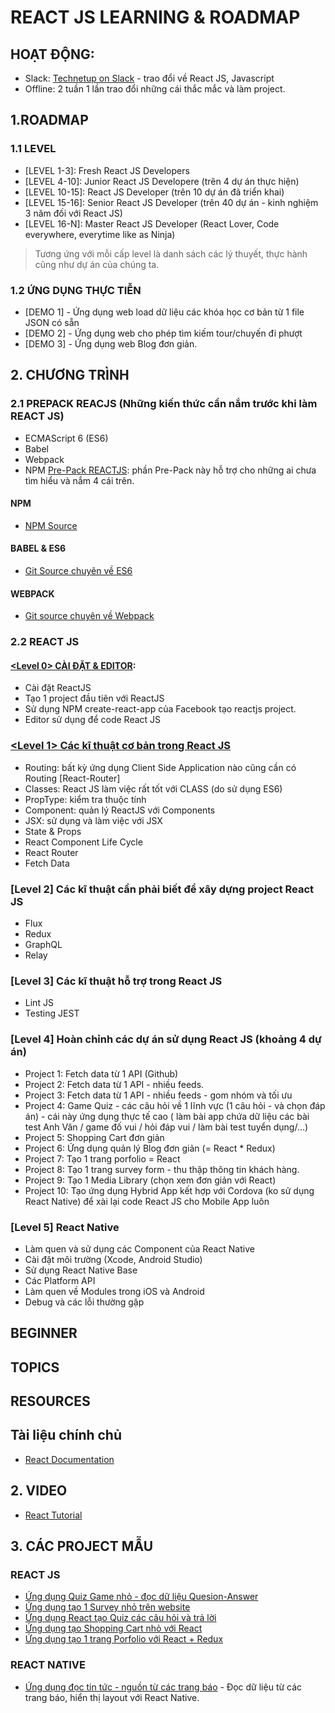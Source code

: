 # REACT JS LEARNING & ROADMAP

## HOẠT ĐỘNG:

* Slack: [Technetup on Slack](http://technetup.slack.com/) - trao đổi về React JS, Javascript
* Offline: 2 tuần 1 lần trao đổi những cái thắc mắc và làm project.

## 1.ROADMAP

### 1.1 LEVEL

* [LEVEL 1-3]: Fresh React JS Developers
* [LEVEL 4-10]: Junior React JS Developere (trên 4 dự án thực hiện)
* [LEVEL 10-15]: React JS Developer (trên 10 dự án đã triển khai)
* [LEVEL 15-16]: Senior React JS Developer (trên 40 dự án - kinh nghiệm 3 năm đối với React JS)
* [LEVEL 16-N]: Master React JS Developer (React Lover, Code everywhere, everytime like as Ninja)
> Tương ứng với mỗi cấp level là danh sách các lý thuyết, thực hành cũng như dự án của chúng ta.

### 1.2 ỨNG DỤNG THỰC TIỄN
* [DEMO 1] - Ứng dụng web load dữ liệu các khóa học cơ bản từ 1 file JSON có sẵn
* [DEMO 2] - Ứng dụng web cho phép tìm kiếm tour/chuyến đi phượt
* [DEMO 3] - Ứng dụng web Blog đơn giản.

## 2. CHƯƠNG TRÌNH

### 2.1 PREPACK REACJS (Những kiến thức cần nắm trước khi làm REACT JS)

* ECMAScript 6 (ES6)
* Babel
* Webpack
* NPM
[Pre-Pack REACTJS](https://github.com/nvminhtu/React/tree/master/prepack-reactjs): phần Pre-Pack này hỗ trợ cho những ai chưa tìm hiểu và nắm 4 cái trên.

#### NPM
* [NPM Source](https://github.com/nvminhtu/React/tree/master/prepack-reactjs/npm)

#### BABEL & ES6
* [Git Source chuyên về ES6](https://github.com/nvminhtu/LearnES6)

#### WEBPACK
* [Git source chuyên về Webpack](https://github.com/nvminhtu/webpack-run)

### 2.2 REACT JS

#### [<Level 0> CÀI ĐẶT & EDITOR](https://github.com/nvminhtu/React/tree/master/reactjs/level0/):
* Cài đặt ReactJS 
* Tạo 1 project đầu tiên với ReactJS
* Sử dụng NPM create-react-app của Facebook tạo reactjs project.
* Editor sử dụng để code React JS

### [<Level 1> Các kĩ thuật cơ bản trong React JS](https://github.com/nvminhtu/React/tree/master/reactjs/level1)
* Routing: bất kỳ ứng dụng Client Side Application nào cũng cần có Routing [React-Router]
* Classes: React JS làm việc rất tốt với CLASS (do sử dụng ES6)
* PropType: kiểm tra thuộc tính
* Component: quản lý ReactJS với Components
* JSX: sử dụng và làm việc với JSX
* State & Props
* React Component Life Cycle
* React Router
* Fetch Data

### [Level 2] Các kĩ thuật cần phải biết để xây dựng project React JS
* Flux
* Redux
* GraphQL
* Relay

### [Level 3] Các kĩ thuật hỗ trợ trong React JS
* Lint JS
* Testing JEST 

### [Level 4] Hoàn chỉnh các dự án sử dụng React JS (khoảng 4 dự án)
* Project 1: Fetch data từ 1 API (Github) 
* Project 2: Fetch data từ 1 API - nhiều feeds.
* Project 3: Fetch data từ 1 API - nhiều feeds - gom nhóm và tối ưu
* Project 4: Game Quiz - các câu hỏi về 1 lĩnh vực (1 câu hỏi - và chọn đáp án) - cái này ứng dụng thực tế cao ( làm bài app chứa dữ liệu các bài test Anh Văn / game đố vui / hỏi đáp vui / làm bài test tuyển dụng/...)
* Project 5: Shopping Cart đơn giản
* Project 6: Ứng dụng quản lý Blog đơn giản (= React * Redux)
* Project 7: Tạo 1 trang porfolio = React
* Project 8: Tạo 1 trang survey form - thu thập thông tin khách hàng.
* Project 9: Tạo 1 Media Library (chọn xem đơn giản với React)
* Project 10: Tạo ứng dụng Hybrid App kết hợp với Cordova (ko sử dụng React Native) để xài lại code React JS cho Mobile App luôn


### [Level 5] React Native 
* Làm quen và sử dụng các Component của React Native
* Cài đặt môi trường (Xcode, Android Studio)
* Sử dụng React Native Base
* Các Platform API
* Làm quen về Modules trong iOS và Android
* Debug và các lỗi thường gặp

## BEGINNER
## TOPICS
## RESOURCES
## Tài liệu chính chủ
* [React Documentation](https://facebook.github.io/react/docs/hello-world.html)


## 2. VIDEO
* [React Tutorial](https://www.youtube.com/watch?v=MhkGQAoc7bc&list=PLoYCgNOIyGABj2GQSlDRjgvXtqfDxKm5b)


## 3. CÁC PROJECT MẪU

### REACT JS

* [Ứng dụng Quiz Game nhỏ - đọc dữ liệu Quesion-Answer](https://github.com/davidrayoussef/react-quiz)
* [Ứng dụng tạo 1 Survey nhỏ trên website](https://github.com/mitchgavan/react-multi-choice-quiz)
* [Ứng dụng React tạo Quiz các câu hỏi và trả lời](https://github.com/gchandrasa/quiz-react)
* [Ứng dụng tạo Shopping Cart nhỏ với React](https://github.com/krzysu/reactjs-shopping-cart)
* [Ứng dụng tạo 1 trang Porfolio với React + Redux](https://github.com/caljrimmer/portfolio-redux-app)

### REACT NATIVE
* [Ứng dụng đọc tin tức - nguồn từ các trang báo](https://github.com/luulam/news) - Đọc dữ liệu từ các trang báo, hiển thị layout với React Native.

